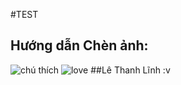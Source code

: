 #TEST
## Hướng dẫn Chèn ảnh:

 ![chú thích](link)
![love](http://weknowyourdreams.com/images/love/love-07.jpg)
##Lê Thanh Lĩnh :v
